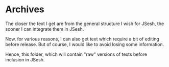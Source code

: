 # Archives

The closer the text I get are from the general structure I wish for JSesh, the sooner I can integrate them in JSesh.

Now, for various reasons, I can also get text which require a bit of editing before release. But of course, I would like to avoid losing some information.

Hence, this folder, which will contain "raw" versions of texts before inclusion in JSesh.

